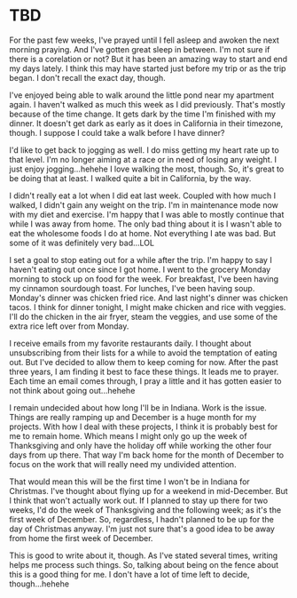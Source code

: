 # TBD

For the past few weeks, I've prayed until I fell asleep and awoken the next morning praying. And I've gotten great sleep in between. I'm not sure if there is a corelation or not? But it has been an amazing way to start and end my days lately. I think this may have started just before my trip or as the trip began. I don't recall the exact day, though.

I've enjoyed being able to walk around the little pond near my apartment again. I haven't walked as much this week as I did previously. That's mostly because of the time change. It gets dark by the time I'm finished with my dinner. It doesn't get dark as early as it does in California in their timezone, though. I suppose I could take a walk before I have dinner?

I'd like to get back to jogging as well. I do miss getting my heart rate up to that level. I'm no longer aiming at a race or in need of losing any weight. I just enjoy jogging...hehehe I love walking the most, though. So, it's great to be doing that at least. I walked quite a bit in California, by the way.

I didn't really eat a lot when I did eat last week. Coupled with how much I walked, I didn't gain any weight on the trip. I'm in maintenance mode now with my diet and exercise. I'm happy that I was able to mostly continue that while I was away from home. The only bad thing about it is I wasn't able to eat the wholesome foods I do at home. Not everything I ate was bad. But some of it was definitely very bad...LOL

I set a goal to stop eating out for a while after the trip. I'm happy to say I haven't eating out once since I got home. I went to the grocery Monday morning to stock up on food for the week. For breakfast, I've been having my cinnamon sourdough toast. For lunches, I've been having soup. Monday's dinner was chicken fried rice. And last night's dinner was chicken tacos. I think for dinner tonight, I might make chicken and rice with veggies. I'll do the chicken in the air fryer, steam the veggies, and use some of the extra rice left over from Monday.

I receive emails from my favorite restaurants daily. I thought about unsubscribing from their lists for a while to avoid the temptation of eating out. But I've decided to allow them to keep coming for now. After the past three years, I am finding it best to face these things. It leads me to prayer. Each time an email comes through, I pray a little and it has gotten easier to not think about going out...hehehe

I remain undecided about how long I'll be in Indiana. Work is the issue. Things are really ramping up and December is a huge month for my projects. With how I deal with these projects, I think it is probably best for me to remain home. Which means I might only go up the week of Thanksgiving and only have the holiday off while working the other four days from up there. That way I'm back home for the month of December to focus on the work that will really need my undivided attention.

That would mean this will be the first time I won't be in Indiana for Christmas. I've thought about flying up for a weekend in mid-December. But I think that won't actually work out. If I planned to stay up there for two weeks, I'd do the week of Thanksgiving and the following week; as it's the first week of December. So, regardless, I hadn't planned to be up for the day of Christmas anyway. I'm just not sure that's a good idea to be away from home the first week of December.

This is good to write about it, though. As I've stated several times, writing helps me process such things. So, talking about being on the fence about this is a good thing for me. I don't have a lot of time left to decide, though...hehehe

